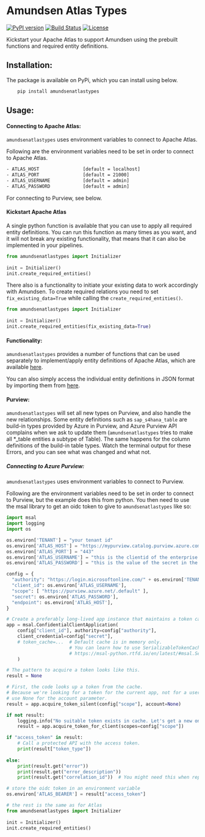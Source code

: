 # Amundsen Atlas Types
[![PyPI version](https://badge.fury.io/py/amundsenatlastypes.svg)](https://badge.fury.io/py/amundsenatlastypes)
[![Build Status](https://api.travis-ci.org/dwarszawski/amundsen-atlas-types.svg?branch=master)](https://travis-ci.org/dwarszawski/amundsen-atlas-types)
[![License](http://img.shields.io/:license-Apache%202-blue.svg)](LICENSE)

Kickstart your Apache Atlas to support Amundsen using the prebuilt functions and required entity definitions.  

## Installation:
The package is available on PyPi, which you can install using below. 

```bash
    pip install amundsenatlastypes
```

## Usage:

#### Connecting to Apache Atlas:
`amundsenatlastypes` uses environment variables to connect to Apache Atlas. 

Following are the environment variables need to be set in order to connect to 
Apache Atlas. 

```bash
- ATLAS_HOST                [default = localhost]
- ATLAS_PORT                [default = 21000]
- ATLAS_USERNAME            [default = admin]
- ATLAS_PASSWORD            [default = admin]
```

For connecting to Purview, see below.

#### Kickstart Apache Atlas
A single python function is available that you can use to apply all required entity definitions. 
You can run this function as many times as you want, and it will not break any existing functionality, that means
that it can also be implemented in your pipelines. 

```python
from amundsenatlastypes import Initializer
    
init = Initializer()
init.create_required_entities()
```

There also is a functionality to initiate your existing data to work accordingly with Amundsen. 
To create required relations you need to set `fix_existing_data=True` while calling the `create_required_entities()`.

```python
from amundsenatlastypes import Initializer
    
init = Initializer()
init.create_required_entities(fix_existing_data=True)
```


#### Functionality:
`amundsenatlastypes` provides a number of functions that can be used separately to 
implement/apply entity definitions of Apache Atlas, which are available [here](/amundsenatlastypes/__init__.py).


You can also simply access the individual entity definitions in JSON format by importing them 
from [here](amundsenatlastypes/types.py).  

#### Purview:
`amundsenatlastypes` will set all new types on Purview, and also handle the new relationships. Some entity definitions
such as `sap_s4hana_table` are build-in types provided by Azure in Purview, and Azure Purview API complains when we ask to
update them (`amundsenatlastypes` tries to make all *_table entities a subtype of Table). The same happens for the column
definitions of the build-in table types. Watch the terminal output for these Errors, and you can see what was changed and what not. 


##### Connecting to Azure Purview:
`amundsenatlastypes` uses environment variables to connect to Purview. 

Following are the environment variables need to be set in order to connect to Purview, but the example does this from python.
You then need to use the msal library to get an oidc token to give to `amundsenatlastypes` like so:

```python
import msal
import logging
import os

os.environ['TENANT'] = "your tenant id"
os.environ['ATLAS_HOST'] = "https://mypurview.catalog.purview.azure.com"
os.environ['ATLAS_PORT'] = "443"
os.environ['ATLAS_USERNAME'] = "this is the clientid of the enterprise app"
os.environ['ATLAS_PASSWORD'] = "this is the value of the secret in the configuration of the enterprise app"  

config = {
  "authority": "https://login.microsoftonline.com/" + os.environ['TENANT'],
  "client_id": os.environ['ATLAS_USERNAME'],
  "scope": [ "https://purview.azure.net/.default" ],
  "secret": os.environ['ATLAS_PASSWORD'],
  "endpoint": os.environ['ATLAS_HOST'],
}

# Create a preferably long-lived app instance that maintains a token cache.
app = msal.ConfidentialClientApplication(
    config["client_id"], authority=config["authority"],
    client_credential=config["secret"],
    # token_cache=...  # Default cache is in memory only.
                       # You can learn how to use SerializableTokenCache from
                       # https://msal-python.rtfd.io/en/latest/#msal.SerializableTokenCache
    )

# The pattern to acquire a token looks like this.
result = None

# First, the code looks up a token from the cache.
# Because we're looking for a token for the current app, not for a user,
# use None for the account parameter.
result = app.acquire_token_silent(config["scope"], account=None)

if not result:
    logging.info("No suitable token exists in cache. Let's get a new one from AAD.")
    result = app.acquire_token_for_client(scopes=config["scope"])

if "access_token" in result:
    # Call a protected API with the access token.
    print(result["token_type"])
    
else:
    print(result.get("error"))
    print(result.get("error_description"))
    print(result.get("correlation_id"))  # You might need this when reporting a bug.

# store the oidc token in an environment variable
os.environ['ATLAS_BEARER'] = result["access_token"]

# the rest is the same as for Atlas
from amundsenatlastypes import Initializer
    
init = Initializer()
init.create_required_entities()
```
